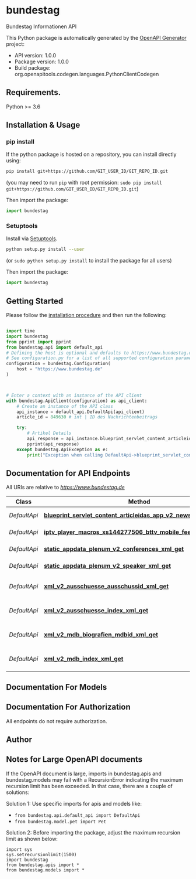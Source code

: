 # bundestag
Bundestag Informationen API 

This Python package is automatically generated by the [OpenAPI Generator](https://openapi-generator.tech) project:

- API version: 1.0.0
- Package version: 1.0.0
- Build package: org.openapitools.codegen.languages.PythonClientCodegen

## Requirements.

Python >= 3.6

## Installation & Usage
### pip install

If the python package is hosted on a repository, you can install directly using:

```sh
pip install git+https://github.com/GIT_USER_ID/GIT_REPO_ID.git
```
(you may need to run `pip` with root permission: `sudo pip install git+https://github.com/GIT_USER_ID/GIT_REPO_ID.git`)

Then import the package:
```python
import bundestag
```

### Setuptools

Install via [Setuptools](http://pypi.python.org/pypi/setuptools).

```sh
python setup.py install --user
```
(or `sudo python setup.py install` to install the package for all users)

Then import the package:
```python
import bundestag
```

## Getting Started

Please follow the [installation procedure](#installation--usage) and then run the following:

```python

import time
import bundestag
from pprint import pprint
from bundestag.api import default_api
# Defining the host is optional and defaults to https://www.bundestag.de
# See configuration.py for a list of all supported configuration parameters.
configuration = bundestag.Configuration(
    host = "https://www.bundestag.de"
)



# Enter a context with an instance of the API client
with bundestag.ApiClient(configuration) as api_client:
    # Create an instance of the API class
    api_instance = default_api.DefaultApi(api_client)
    article_id = 849630 # int | ID des Nachrichtenbeitrags

    try:
        # Artikel Details
        api_response = api_instance.blueprint_servlet_content_articleidas_app_v2_newsarticle_xml_get(article_id)
        pprint(api_response)
    except bundestag.ApiException as e:
        print("Exception when calling DefaultApi->blueprint_servlet_content_articleidas_app_v2_newsarticle_xml_get: %s\n" % e)
```

## Documentation for API Endpoints

All URIs are relative to *https://www.bundestag.de*

Class | Method | HTTP request | Description
------------ | ------------- | ------------- | -------------
*DefaultApi* | [**blueprint_servlet_content_articleidas_app_v2_newsarticle_xml_get**](docs/DefaultApi.md#blueprint_servlet_content_articleidas_app_v2_newsarticle_xml_get) | **GET** /blueprint/servlet/content/{ARTICLE_ID}/asAppV2NewsarticleXml | Artikel Details
*DefaultApi* | [**iptv_player_macros_xs144277506_bttv_mobile_feed_vod_xml_get**](docs/DefaultApi.md#iptv_player_macros_xs144277506_bttv_mobile_feed_vod_xml_get) | **GET** /iptv/player/macros/_x_s-144277506/bttv/mobile/feed_vod.xml | Abruf eines Videos
*DefaultApi* | [**static_appdata_plenum_v2_conferences_xml_get**](docs/DefaultApi.md#static_appdata_plenum_v2_conferences_xml_get) | **GET** /static/appdata/plenum/v2/conferences.xml | Sitzungstag übersicht
*DefaultApi* | [**static_appdata_plenum_v2_speaker_xml_get**](docs/DefaultApi.md#static_appdata_plenum_v2_speaker_xml_get) | **GET** /static/appdata/plenum/v2/speaker.xml | Aktuelle Sprecher*in
*DefaultApi* | [**xml_v2_ausschuesse_ausschussid_xml_get**](docs/DefaultApi.md#xml_v2_ausschuesse_ausschussid_xml_get) | **GET** /xml/v2/ausschuesse/{AUSSCHUSS_ID}.xml | Übersicht über die Ausschüsse
*DefaultApi* | [**xml_v2_ausschuesse_index_xml_get**](docs/DefaultApi.md#xml_v2_ausschuesse_index_xml_get) | **GET** /xml/v2/ausschuesse/index.xml | Übersicht über die Ausschüsse
*DefaultApi* | [**xml_v2_mdb_biografien_mdbid_xml_get**](docs/DefaultApi.md#xml_v2_mdb_biografien_mdbid_xml_get) | **GET** /xml/v2/mdb/biografien/{MDB_ID}.xml | Abruf Details eines MDBS
*DefaultApi* | [**xml_v2_mdb_index_xml_get**](docs/DefaultApi.md#xml_v2_mdb_index_xml_get) | **GET** /xml/v2/mdb/index.xml | Übersicht über alle MDBS


## Documentation For Models



## Documentation For Authorization

 All endpoints do not require authorization.

## Author




## Notes for Large OpenAPI documents
If the OpenAPI document is large, imports in bundestag.apis and bundestag.models may fail with a
RecursionError indicating the maximum recursion limit has been exceeded. In that case, there are a couple of solutions:

Solution 1:
Use specific imports for apis and models like:
- `from bundestag.api.default_api import DefaultApi`
- `from bundestag.model.pet import Pet`

Solution 2:
Before importing the package, adjust the maximum recursion limit as shown below:
```
import sys
sys.setrecursionlimit(1500)
import bundestag
from bundestag.apis import *
from bundestag.models import *
```

